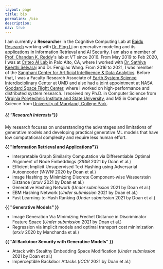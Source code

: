 ```yaml
---
layout: page
title: bio
permalink: /bio
description:
nav: true
---
```


I am currently a **Researcher** in the Cognitive Computing Lab at [Baidu Research](http://research.baidu.com/) working with [Dr. Ping Li](http://research.baidu.com/People/index-view?id=111) on generative modeling and its applications in Information Retrieval and AI Security. I am also a member of [Prof. Chandan K. Reddy](https://people.cs.vt.edu/reddy)'s lab at VT since 2016. From May 2019 to Feb 2020, I was at [Criteo AI Lab](https://ailab.criteo.com/) in Palo Alto, CA, where I worked with [Dr. Sathiya Keerthi Selvaraj](http://www.keerthis.com/) and Dr. Fengjiao Wang. From 2016 to 2021, I was member of the [Sanghani Center for Artificial Intelligence & Data Analytics](https://sanghani.cs.vt.edu/). Before that, I was a Faculty Research Associate of [Earth System Science Interdisciplinary Center](http://essic.umd.edu/) at UMD and also had a joint appointment at [NASA Goddard Space Flight Center](https://www.nasa.gov/goddard), where I worked on high-performance and distributed system research. I received my Ph.D. in Computer Science from [Virginia Polytechnic Institute and State University](cs.vt.edu), and MS in Computer Science from [University of Maryland, College Park](cs.umd.edu).

<h5>{{ "Research Interests"}}</h5>
My research focuses on understanding the advantages and limitations of generative models and developing practical generative ML models that have low computational complexity and require less human effort.

<b>{{ "Information Retrieval and Applications"}}</b>

* Interpretable Graph Similarity Computation via Differentiable Optimal Alignment of Node Embeddings (*SIGIR* 2021 by Doan et al.)
* Efficient Implicit Unsupervised Text Hashing using Adversarial Autoencoder (*WWW* 2020 by Doan et al.)
* Image Hashing by Minimizing Discrete Component-wise Wasserstein Distance (*arxiv* 2021 by Doan et al.)
* Generative Hashing Network (*Under submission* 2021 by Doan et al.)
* EBM Hashing Network (*Under submission* 2021 by Doan et al.)
* Fast Learning-to-Hash Ranking  (*Under submission* 2021 by Doan et al.)

<b>{{ "Generative Models" }}</b>

* Image Generation Via Minimizing Frechet Distance in Discriminator Feature Space (*Under submission* 2021 by Doan et al.)
* Regression via implicit models and optimal transport cost minimization (*arxiv* 2020 by Manchanda et al.)

<b>{{ "AI Backdoor Security with Generative Models" }}</b>

* Attack with Stealthy Embedding Space Modification (*Under submission* 2021 by Doan et al.)
* Imperceptible Backdoor Attacks (*ICCV* 2021 by Doan et al.)
